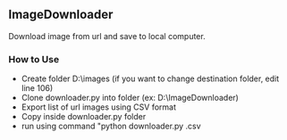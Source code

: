 ## ImageDownloader

Download image from url and save to local computer.

### How to Use

- Create folder D:\images (if you want to change destination folder, edit line 106)
- Clone downloader.py into folder (ex: D:\ImageDownloader)
- Export list of url images using CSV format
- Copy inside downloader.py folder
- run using command "python downloader.py <CSV file>.csv

